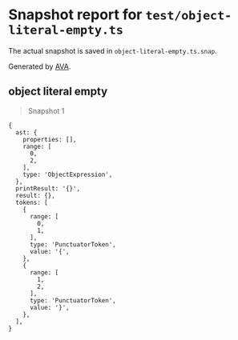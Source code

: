 # Snapshot report for `test/object-literal-empty.ts`

The actual snapshot is saved in `object-literal-empty.ts.snap`.

Generated by [AVA](https://avajs.dev).

## object literal empty

> Snapshot 1

    {
      ast: {
        properties: [],
        range: [
          0,
          2,
        ],
        type: 'ObjectExpression',
      },
      printResult: '{}',
      result: {},
      tokens: [
        {
          range: [
            0,
            1,
          ],
          type: 'PunctuatorToken',
          value: '{',
        },
        {
          range: [
            1,
            2,
          ],
          type: 'PunctuatorToken',
          value: '}',
        },
      ],
    }
